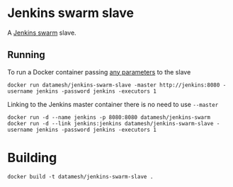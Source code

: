 # Jenkins swarm slave

A [Jenkins swarm](https://wiki.jenkins-ci.org/display/JENKINS/Swarm+Plugin) slave.

## Running

To run a Docker container passing [any parameters](https://wiki.jenkins-ci.org/display/JENKINS/Swarm+Plugin#SwarmPlugin-AvailableOptions) to the slave

    docker run datamesh/jenkins-swarm-slave -master http://jenkins:8080 -username jenkins -password jenkins -executors 1

Linking to the Jenkins master container there is no need to use `--master`

    docker run -d --name jenkins -p 8080:8080 datamesh/jenkins-swarm
    docker run -d --link jenkins:jenkins datamesh/jenkins-swarm-slave -username jenkins -password jenkins -executors 1


# Building

    docker build -t datamesh/jenkins-swarm-slave .

